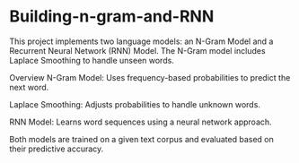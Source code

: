 # Building-n-gram-and-RNN

This project implements two language models: an N-Gram Model and a Recurrent Neural Network (RNN) Model. The N-Gram model includes Laplace Smoothing to handle unseen words.

Overview
N-Gram Model: Uses frequency-based probabilities to predict the next word.

Laplace Smoothing: Adjusts probabilities to handle unknown words.

RNN Model: Learns word sequences using a neural network approach.

Both models are trained on a given text corpus and evaluated based on their predictive accuracy.
